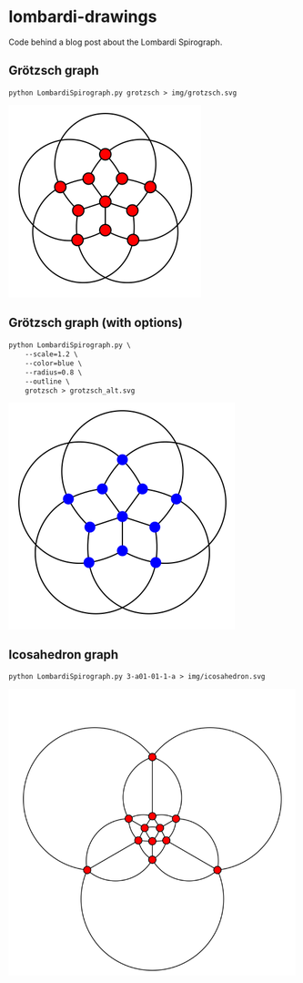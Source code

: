 # lombardi-drawings

Code behind a blog post about the Lombardi Spirograph.

## Grötzsch graph

```
python LombardiSpirograph.py grotzsch > img/grotzsch.svg
```

![](img/grotzsch.svg)

## Grötzsch graph (with options)

```
python LombardiSpirograph.py \
    --scale=1.2 \
    --color=blue \
    --radius=0.8 \
    --outline \
    grotzsch > grotzsch_alt.svg
```

![](img/grotzsch_alt.svg)

## Icosahedron graph

```
python LombardiSpirograph.py 3-a01-01-1-a > img/icosahedron.svg
```

![](img/icosahedron.svg)
